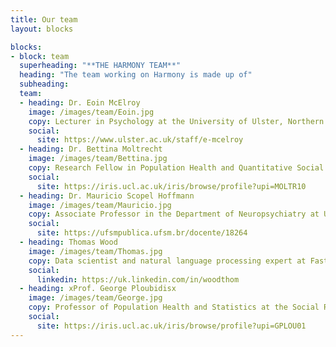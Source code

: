 ```yaml
---
title: Our team
layout: blocks

blocks:
- block: team
  superheading: "**THE HARMONY TEAM**"
  heading: "The team working on Harmony is made up of"
  subheading:
  team:
  - heading: Dr. Eoin McElroy
    image: /images/team/Eoin.jpg
    copy: Lecturer in Psychology at the University of Ulster, Northern Ireland
    social:
      site: https://www.ulster.ac.uk/staff/e-mcelroy
  - heading: Dr. Bettina Moltrecht
    image: /images/team/Bettina.jpg
    copy: Research Fellow in Population Health and Quantitative Social Science at University College London
    social:
      site: https://iris.ucl.ac.uk/iris/browse/profile?upi=MOLTR10
  - heading: Dr. Mauricio Scopel Hoffmann
    image: /images/team/Mauricio.jpg
    copy: Associate Professor in the Department of Neuropsychiatry at Universidade Federal de Santa Maria, Brazil
    social:
      site: https://ufsmpublica.ufsm.br/docente/18264
  - heading: Thomas Wood
    image: /images/team/Thomas.jpg
    copy: Data scientist and natural language processing expert at Fast Data Science Ltd
    social:
      linkedin: https://uk.linkedin.com/in/woodthom
  - heading: xProf. George Ploubidisx
    image: /images/team/George.jpg
    copy: Professor of Population Health and Statistics at the Social Research Institute at University College London
    social:
      site: https://iris.ucl.ac.uk/iris/browse/profile?upi=GPLOU01
---
```

